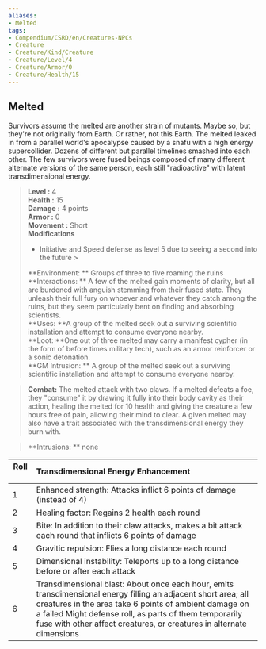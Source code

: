 ```yaml
---
aliases:
- Melted
tags:
- Compendium/CSRD/en/Creatures-NPCs
- Creature
- Creature/Kind/Creature
- Creature/Level/4
- Creature/Armor/0
- Creature/Health/15
---
```


  
## Melted  
Survivors assume the melted are another strain of mutants. Maybe so, but they're not originally from Earth. Or rather, not this Earth. The melted leaked in from a parallel world's apocalypse caused by a snafu with a high energy supercollider. Dozens of different but parallel timelines smashed into each other. The few survivors were fused beings composed of many different alternate versions of the same person, each still "radioactive" with latent transdimensional energy.  

  
> **Level :** 4  
> **Health :** 15  
> **Damage :** 4 points  
> **Armor :** 0  
> **Movement :** Short  
> **Modifications**  
>- Initiative and Speed defense as level 5 due to seeing a second into the future >
>  
> **Environment: ** Groups of three to five roaming the ruins  
> **Interactions: ** A few of the melted gain moments of clarity, but all are burdened with anguish stemming from their fused state. They unleash their full fury on whoever and whatever they catch among the ruins, but they seem particularly bent on finding and absorbing scientists.  
> **Uses: **A group of the melted seek out a surviving scientific installation and attempt to consume everyone nearby.  
> **Loot: **One out of three melted may carry a manifest cypher (in the form of before times military tech), such as an armor reinforcer or a sonic detonation.  
> **GM Intrusion: ** A group of the melted seek out a surviving scientific installation and attempt to consume everyone nearby.  

> **Combat:** 
> The melted attack with two claws. 
If a melted defeats a foe, they "consume" it by drawing it fully into their body cavity as their action, healing the melted for 10 health and giving the creature a few hours free of pain, allowing their mind to clear. 
A given melted may also have a trait associated with the transdimensional energy they burn with.  
  

> **Intrusions: ** 
> none  
  

|  Roll &nbsp; &nbsp; &nbsp; | Transdimensional Energy Enhancement  |  
| ------------- | :----------- |  
| 1 | Enhanced strength: Attacks inflict 6 points of damage (instead of 4) |  
| 2 | Healing factor: Regains 2 health each round |  
| 3 | Bite: In addition to their claw attacks, makes a bit attack each round that inflicts 6 points of damage |  
| 4 | Gravitic repulsion: Flies a long distance each round |  
| 5 | Dimensional instability: Teleports up to a long distance before or after each attack |  
| 6 | Transdimensional blast: About once each hour, emits transdimensional energy filling an adjacent short area; all creatures in the area take 6 points of ambient damage on a failed Might defense roll, as parts of them temporarily fuse with other affect creatures, or creatures in alternate dimensions |